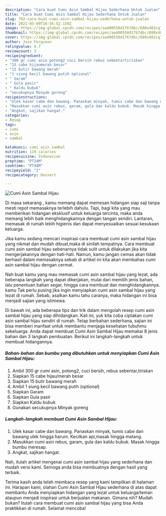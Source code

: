 ```yaml
---
description: "Cara buat Cumi Asin Sambal Hijau Sederhana Untuk Jualan"
title: "Cara buat Cumi Asin Sambal Hijau Sederhana Untuk Jualan"
slug: 792-cara-buat-cumi-asin-sambal-hijau-sederhana-untuk-jualan
date: 2021-05-09T16:56:52.150Z
image: https://img-global.cpcdn.com/recipes/aa400558d1767dbc/680x482cq70/cumi-asin-sambal-hijau-foto-resep-utama.jpg
thumbnail: https://img-global.cpcdn.com/recipes/aa400558d1767dbc/680x482cq70/cumi-asin-sambal-hijau-foto-resep-utama.jpg
cover: https://img-global.cpcdn.com/recipes/aa400558d1767dbc/680x482cq70/cumi-asin-sambal-hijau-foto-resep-utama.jpg
author: Jose Ferguson
ratingvalue: 4.7
reviewcount: 3
recipeingredient:
- "300 gr cumi asin potong2 cuci bersih rebus sebentartiriskan"
- "15 cabe hijaumerah besar"
- "15 butir bawang merah"
- "1 siung kecil bawang putih optional"
- " Garam"
- " Gula pasir"
- " Kaldu bubuk"
- "secukupnya Minyak goreng"
recipeinstructions:
- "Ulek kasar cabe dan bawang. Panaskan minyak, tumis cabe dan bawang ulek hingga harum. Kecilkan api,masak hingga matang."
- "Masukkan cumi asin rebus, garam, gula dan kaldu bubuk. Masak hingga bumbu meresap."
- "Angkat, sajikan hangat."
categories:
- Resep
tags:
- cumi
- asin
- sambal

katakunci: cumi asin sambal 
nutrition: 119 calories
recipecuisine: Indonesian
preptime: "PT24M"
cooktime: "PT48M"
recipeyield: "2"
recipecategory: Dessert

---
```



![Cumi Asin Sambal Hijau](https://img-global.cpcdn.com/recipes/aa400558d1767dbc/680x482cq70/cumi-asin-sambal-hijau-foto-resep-utama.jpg)

Di masa  sekarang , kamu memang dapat memesan hidangan siap saji tanpa mesti repot memasaknya terlebih dahulu. Tapi, bagi kita yang mau memberikan hidangan eksklusif untuk keluarga tercinta, maka anda memang lebih baik menghidangkannya dengan tangan sendiri. Lantaran, memasak di rumah lebih higienis dan dapat menyesuaikan sesuai kesukaan keluarga.

Jika kamu sedang mencari inspirasi cara membuat cumi asin sambal hijau yang nikmat dan mudah dibuat,maka di sinilah tempatnya. Cara membuat cumi asin sambal hijau  sebenarnya tidak sulit untuk dilakukan jika kita mengerjakannya dengan hati-hati. Namun, kamu jangan cemas akan tidak berhasil dalam memasaknya 
sebab di artikel ini kita akan membahas cumi asin sambal hijau dengan cermat.  



Nah buat kamu yang mau memasak cumi asin sambal hijau yang lezat, ada beberapa langkah yang dapat dikerjakan, mulai dari memilih jenis bahan, lalu penentuan bahan segar, hingga cara membuat dan menghidangkannya. kamu Tak perlu pusing jika ingin menyiapkan cumi asin sambal hijau yang lezat di rumah. Sebab, asalkan kamu  tahu caranya, maka hidangan ini bisa menjadi sajian yang istimewa.

Di bawah ini, ada beberapa tips dan trik dalam mengolah resep cumi asin sambal hijau yang siap dihidangkan. Kali ini, yuk kita coba ciptakan cumi asin sambal hijau sendiri di rumah. Tetap berbahan sederhana, sajian ini bisa memberi manfaat untuk membantu menjaga kesehatan tubuhmu sekeluarga. Anda dapat membuat Cumi Asin Sambal Hijau memakai 8 jenis bahan dan 3 langkah pembuatan. Berikut ini langkah-langkah untuk membuat hidangannya.

<!--inarticleads1-->

##### Bahan-bahan dan bumbu yang dibutuhkan untuk menyiapkan Cumi Asin Sambal Hijau:

1. Ambil 300 gr cumi asin, potong2, cuci bersih, rebus sebentar,tiriskan
1. Siapkan 15 cabe hijau/merah besar
1. Siapkan 15 butir bawang merah
1. Ambil 1 siung kecil bawang putih (optional)
1. Siapkan  Garam
1. Siapkan  Gula pasir
1. Siapkan  Kaldu bubuk
1. Gunakan secukupnya Minyak goreng




<!--inarticleads2-->

##### Langkah-langkah membuat Cumi Asin Sambal Hijau:

1. Ulek kasar cabe dan bawang. Panaskan minyak, tumis cabe dan bawang ulek hingga harum. Kecilkan api,masak hingga matang.
1. Masukkan cumi asin rebus, garam, gula dan kaldu bubuk. Masak hingga bumbu meresap.
1. Angkat, sajikan hangat.




Nah, itulah artikel mengenai  cumi asin sambal hijau  yang sederhana dan mudah versi kami. Semoga anda bisa membuatnya dengan hasil yang terbaik. 

Terima kasih anda telah membaca resep yang kami tampilkan di halaman ini. Harapan kami, olahan  Cumi Asin Sambal Hijau sederhana di atas dapat membantu Anda menyiapkan hidangan yang lezat untuk keluarga/teman ataupun menjadi inspirasi untuk berjualan makanan. Gimana nih? Mudah bukan? Itulah cara membuat cumi asin sambal hijau yang bisa Anda praktikkan di rumah. Selamat mencoba!

